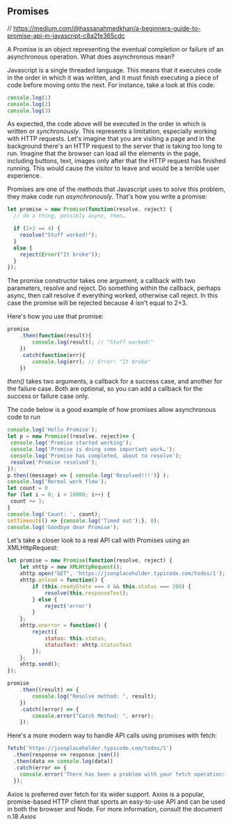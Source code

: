 ## Promises
//
https://medium.com/@hassanahmedkhan/a-beginners-guide-to-promise-api-in-javascript-c8a2fe365cdc

A Promise is an object representing the eventual completion or failure of an asynchronous operation. What does asynchronous mean?

Javascript is a single threaded language. This means that it executes code in the order in which it was written, and it must finish executing a piece of code before moving onto the next. For instance, take a look at this code:

```javascript
console.log(1)
console.log(2)
console.log(3)
```

As expected, the code above will be executed in the order in which is written or *synchronously*. This represents a limitation, especially working with HTTP requests. Let's imagine that you are visiting a page and in the background there's an HTTP request to the server that is taking too long to run. Imagine that the browser can load all the elements in the page, including buttons, text, images only after that the HTTP request has finished running. This would cause the visitor to leave and would be a terrible user experience. 

Promises are one of the methods that Javascript uses to solve this problem, they make code run *asynchronously*. That's how you write a promise:

```javascript
let promise = new Promise(function(resolve, reject) {
  // do a thing, possibly async, then…

  if (2+3 == 4) {
    resolve("Stuff worked!");
  }
  else {
    reject(Error("It broke"));
  }
});

```

The promise constructor takes one argument, a callback with two parameters, resolve and reject. Do something within the callback, perhaps async, then call resolve if everything worked, otherwise call reject. In this case the promise will be rejected because 4 isn't equal to 2+3.

Here's how you use that promise:

```javascript
promise
    .then(function(result){
        console.log(result); // "Stuff worked!"
    })
    .catch(function(err){
        console.log(err); // Error: "It broke"
    })
```
*then()* takes two arguments, a callback for a success case, and another for the failure case. Both are optional, so you can add a callback for the success or failure case only.

The code below is a good example of how promises allow asynchronous code to run

```javascript
console.log('Hello Promise');
let p = new Promise((resolve, reject)=> {
 console.log('Promise started working');
 console.log('Promise is doing some important work…');
 console.log('Promise has completed, about to resolve');
 resolve('Promise resolved');
});
p.then((message) => { console.log('Resolved!!!')} );
console.log('Normal work flow');
let count = 0
for (let i = 0; i < 10000; i++) {
 count += 1;
}
console.log('Count: ', count);
setTimeout(() => {console.log('Timed out');}, 0);
console.log('Goodbye dear Promise');
```

Let's take a closer look to a real API call with Promises using an XMLHttpRequest:

```javascript
let promise = new Promise(function(resolve, reject) {
    let xhttp = new XMLHttpRequest();
    xhttp.open("GET", 'https://jsonplaceholder.typicode.com/todos/1');
    xhttp.onload = function() {
        if (this.readyState === 4 && this.status === 200) {
            resolve(this.responseText);
        } else {
            reject('error')
        }
    };
    xhttp.onerror = function() {
        reject({
            status: this.status,
            statusText: xhttp.statusText
        });
    };
    xhttp.send();
});

promise
    .then((result) => {
        console.log("Resolve method: ", result);
    })
    .catch((error) => {
        console.error("Catch Method: ", error);
    });

```

Here's a more modern way to handle API calls using promises with fetch:

```javascript
fetch('https://jsonplaceholder.typicode.com/todos/1')
  .then(response => response.json())
  .then(data => console.log(data))
  .catch(error => {
    console.error('There has been a problem with your fetch operation:', error);
  });

```

Axios is preferred over fetch for its wider support. Axios is a popular, promise-based HTTP client that sports an easy-to-use API and can be used in both the browser and Node. For more information, consult the document n.18 *Axios*


